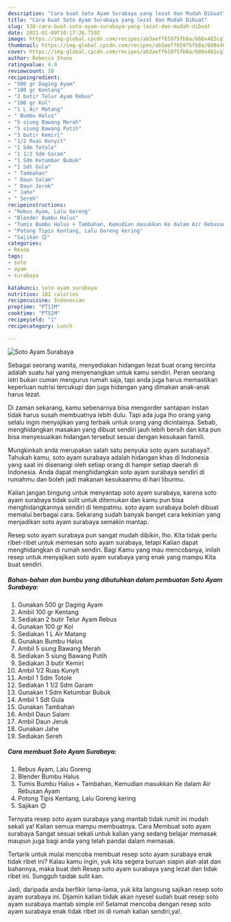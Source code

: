 ```yaml
---
description: "Cara buat Soto Ayam Surabaya yang lezat dan Mudah Dibuat"
title: "Cara buat Soto Ayam Surabaya yang lezat dan Mudah Dibuat"
slug: 538-cara-buat-soto-ayam-surabaya-yang-lezat-dan-mudah-dibuat
date: 2021-01-09T10:17:26.759Z
image: https://img-global.cpcdn.com/recipes/ab3aeff65975fb8a/680x482cq70/soto-ayam-surabaya-foto-resep-utama.jpg
thumbnail: https://img-global.cpcdn.com/recipes/ab3aeff65975fb8a/680x482cq70/soto-ayam-surabaya-foto-resep-utama.jpg
cover: https://img-global.cpcdn.com/recipes/ab3aeff65975fb8a/680x482cq70/soto-ayam-surabaya-foto-resep-utama.jpg
author: Rebecca Stone
ratingvalue: 4.9
reviewcount: 10
recipeingredient:
- "500 gr Daging Ayam"
- "100 gr Kentang"
- "2 butir Telur Ayam Rebus"
- "100 gr Kol"
- "1 L Air Matang"
- " Bumbu Halus"
- "5 siung Bawang Merah"
- "5 siung Bawang Putih"
- "3 butir Kemiri"
- "1/2 Ruas Kunyit"
- "1 Sdm Totole"
- "1 1/2 Sdm Garam"
- "1 Sdm Ketumbar Bubuk"
- "1 Sdt Gula"
- " Tambahan"
- " Daun Salam"
- " Daun Jeruk"
- " Jahe"
- " Sereh"
recipeinstructions:
- "Rebus Ayam, Lalu Goreng"
- "Blender Bumbu Halus"
- "Tumis Bumbu Halus + Tambahan, Kemudian masukkan Ke dalam Air Rebusan Ayam"
- "Potong Tipis Kentang, Lalu Goreng kering"
- "Sajikan 😊"
categories:
- Resep
tags:
- soto
- ayam
- surabaya

katakunci: soto ayam surabaya 
nutrition: 182 calories
recipecuisine: Indonesian
preptime: "PT11M"
cooktime: "PT52M"
recipeyield: "1"
recipecategory: Lunch

---
```



![Soto Ayam Surabaya](https://img-global.cpcdn.com/recipes/ab3aeff65975fb8a/680x482cq70/soto-ayam-surabaya-foto-resep-utama.jpg)

Sebagai seorang wanita, menyediakan hidangan lezat buat orang tercinta adalah suatu hal yang menyenangkan untuk kamu sendiri. Peran seorang istri bukan cuman mengurus rumah saja, tapi anda juga harus memastikan keperluan nutrisi tercukupi dan juga hidangan yang dimakan anak-anak harus lezat.

Di zaman  sekarang, kamu sebenarnya bisa mengorder santapan instan tidak harus susah membuatnya lebih dulu. Tapi ada juga lho orang yang selalu ingin menyajikan yang terbaik untuk orang yang dicintainya. Sebab, menghidangkan masakan yang dibuat sendiri jauh lebih bersih dan kita pun bisa menyesuaikan hidangan tersebut sesuai dengan kesukaan famili. 



Mungkinkah anda merupakan salah satu penyuka soto ayam surabaya?. Tahukah kamu, soto ayam surabaya adalah hidangan khas di Indonesia yang saat ini disenangi oleh setiap orang di hampir setiap daerah di Indonesia. Anda dapat menghidangkan soto ayam surabaya sendiri di rumahmu dan boleh jadi makanan kesukaanmu di hari liburmu.

Kalian jangan bingung untuk menyantap soto ayam surabaya, karena soto ayam surabaya tidak sulit untuk ditemukan dan kamu pun bisa menghidangkannya sendiri di tempatmu. soto ayam surabaya boleh dibuat memalui berbagai cara. Sekarang sudah banyak banget cara kekinian yang menjadikan soto ayam surabaya semakin mantap.

Resep soto ayam surabaya pun sangat mudah dibikin, lho. Kita tidak perlu ribet-ribet untuk memesan soto ayam surabaya, tetapi Kalian dapat menghidangkan di rumah sendiri. Bagi Kamu yang mau mencobanya, inilah resep untuk menyajikan soto ayam surabaya yang enak yang mampu Kita buat sendiri.

<!--inarticleads1-->

##### Bahan-bahan dan bumbu yang dibutuhkan dalam pembuatan Soto Ayam Surabaya:

1. Gunakan 500 gr Daging Ayam
1. Ambil 100 gr Kentang
1. Sediakan 2 butir Telur Ayam Rebus
1. Gunakan 100 gr Kol
1. Sediakan 1 L Air Matang
1. Gunakan  Bumbu Halus
1. Ambil 5 siung Bawang Merah
1. Sediakan 5 siung Bawang Putih
1. Sediakan 3 butir Kemiri
1. Ambil 1/2 Ruas Kunyit
1. Ambil 1 Sdm Totole
1. Sediakan 1 1/2 Sdm Garam
1. Gunakan 1 Sdm Ketumbar Bubuk
1. Ambil 1 Sdt Gula
1. Gunakan  Tambahan
1. Ambil  Daun Salam
1. Ambil  Daun Jeruk
1. Gunakan  Jahe
1. Sediakan  Sereh




<!--inarticleads2-->

##### Cara membuat Soto Ayam Surabaya:

1. Rebus Ayam, Lalu Goreng
1. Blender Bumbu Halus
1. Tumis Bumbu Halus + Tambahan, Kemudian masukkan Ke dalam Air Rebusan Ayam
1. Potong Tipis Kentang, Lalu Goreng kering
1. Sajikan 😊




Ternyata resep soto ayam surabaya yang mantab tidak rumit ini mudah sekali ya! Kalian semua mampu membuatnya. Cara Membuat soto ayam surabaya Sangat sesuai sekali untuk kalian yang sedang belajar memasak maupun juga bagi anda yang telah pandai dalam memasak.

Tertarik untuk mulai mencoba membuat resep soto ayam surabaya enak tidak ribet ini? Kalau kamu ingin, yuk kita segera buruan siapin alat-alat dan bahannya, maka buat deh Resep soto ayam surabaya yang lezat dan tidak ribet ini. Sungguh taidak sulit kan. 

Jadi, daripada anda berfikir lama-lama, yuk kita langsung sajikan resep soto ayam surabaya ini. Dijamin kalian tiidak akan nyesel sudah buat resep soto ayam surabaya mantab simple ini! Selamat mencoba dengan resep soto ayam surabaya enak tidak ribet ini di rumah kalian sendiri,ya!.

